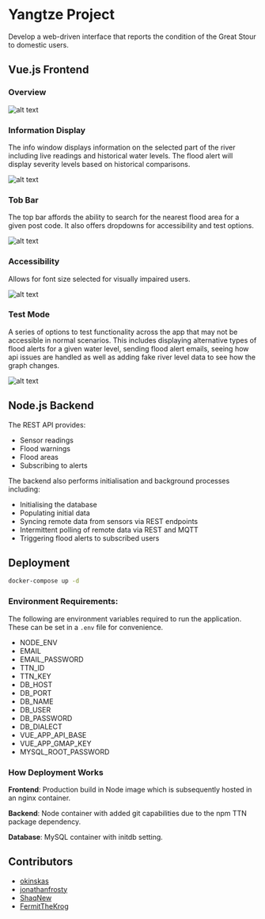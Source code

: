 # Yangtze Project
Develop a web-driven interface that reports the condition of the Great Stour to domestic users.

## Vue.js Frontend

### Overview

![alt text](./resources/overview.png)

### Information Display

The info window displays information on the selected part of the river including live readings and historical water levels.
The flood alert will display severity levels based on historical comparisons.

![alt text](./resources/info.png)

### Tob Bar

The top bar affords the ability to search for the nearest flood area for a given post code.
It also offers dropdowns for accessibility and test options.

![alt text](./resources/top-bar.png)

### Accessibility

Allows for font size selected for visually impaired users.

![alt text](./resources/access.png)

### Test Mode

A series of options to test functionality across the app that may not be accessible in normal scenarios.
This includes displaying alternative types of flood alerts for a given water level, sending flood alert emails,
seeing how api issues are handled as well as adding fake river level data to see how the graph changes. 

![alt text](./resources/test-mode.png)

## Node.js Backend

The REST API provides:

- Sensor readings
- Flood warnings
- Flood areas
- Subscribing to alerts

The backend also performs initialisation and background processes including:

- Initialising the database
- Populating initial data
- Syncing remote data from sensors via REST endpoints
- Intermittent polling of remote data via REST and MQTT
- Triggering flood alerts to subscribed users

## Deployment

```bash
docker-compose up -d
```

### Environment Requirements:

The following are environment variables required to run the application. These can be set in a `.env` file for convenience.

- NODE_ENV
- EMAIL
- EMAIL_PASSWORD
- TTN_ID
- TTN_KEY
- DB_HOST
- DB_PORT
- DB_NAME
- DB_USER
- DB_PASSWORD
- DB_DIALECT
- VUE_APP_API_BASE
- VUE_APP_GMAP_KEY
- MYSQL_ROOT_PASSWORD

### How Deployment Works

**Frontend**: Production build in Node image which is subsequently hosted in an nginx container.

**Backend**: Node container with added git capabilities due to the npm TTN package dependency.

**Database**: MySQL container with initdb setting.

## Contributors

- [okinskas](https://github.com/okinskas)
- [jonathanfrosty](https://github.com/jonathanfrosty)
- [ShaqNew](https://github.com/ShaqNew)
- [FermitTheKrog](https://github.com/FermitTheKrog)
